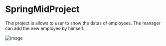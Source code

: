 # SpringMidProject
This project is allows to user to show the datas of employees. The manager can add the new employee by himself.

![image](https://user-images.githubusercontent.com/81102375/163676395-8a34997c-5c10-4428-87b3-4eaf2e07bd23.png)
